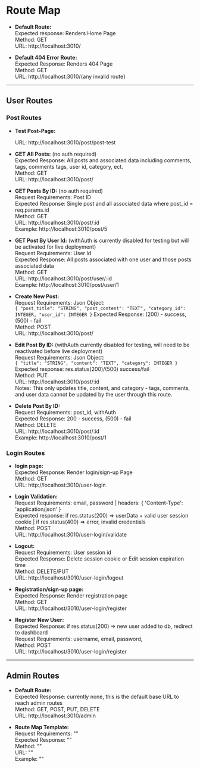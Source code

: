 # Route Map

* **Default Route:**</br>
    Expected response: Renders Home Page</br>
    Method: GET</br>
    URL: http://localhost:3010/</br>

* **Default 404 Error Route:**</br>
  Expected Response: Renders 404 Page</br>
  Method: GET</br>
  URL: http://localhost:3010/{any invalid route}</br>

---
## User Routes

### Post Routes

* **Test Post-Page:** </br>

  URL: http://localhost:3010/post/post-test </br>

* **GET All Posts:** (no auth required) </br>
    Expected Response: All posts and associated data including comments, tags, comments tags, user id, category, ect. </br>
    Method: GET </br>
    URL: http://localhost:3010/post/ </br>

* **GET Posts By ID:** (no auth required) </br>
    Request Requirements: Post ID </br>
    Expected Response: Single post and all associated data where post_id = req.params.id </br>
    Method: GET <br>
    URL: http://localhost:3010/post/:id  </br>
    Example: http://localhost:3010/post/5 </br>

* **GET Post By User Id:** (withAuth is currently disabled for testing but will be activated for live deployment)</br>
    Request Requirements: User Id </br>
    Expected Response: All posts associated with one user and those posts associated data </br>
    Method: GET <br>
    URL: http://localhost:3010/post/user/:id </br>
    Example: http://localhost:3010/post/user/1 </br>

* **Create New Post:** </br>
    Request Requirements: Json Object: </br>
    ``{
	      "post_title": "STRING",
	      "post_content": "TEXT",
	      "category_id": INTEGER,
	      "user_id": INTEGER
      }``
    Expected Response: (200) - success, (500) - fail </br>
    Method: POST <br>
    URL: http://localhost:3010/post/ </br>


* **Edit Post By ID:** (withAuth currently disabled for testing, will need to be reactivated before live deployment) </br>
  Request Requirements: Json Object:  </br>
  ``{
	"title": "STRING",
	"content": "TEXT",
	"category": INTEGER
} ``
  Expected response: res.status(200)/(500) success/fail </br>
  Method: PUT </br>
  URL: http://localhost:3010/post/:id </br>
  Notes: This only updates title, content, and category - tags, comments, and user data cannot be updated by the user through this route. 

* **Delete Post By ID:** </br>
    Request Requirements: post_id, withAuth </br>
    Expected Response: 200 - success, (500) - fail </br>
    Method: DELETE <br>
    URL: http://localhost:3010/post/:id </br>
    Example: http://localhost:3010/post/1 </br>



### Login Routes

* **login page:** </br>
  Expected Response: Render login/sign-up Page </br>
  Method: GET </br>
  URL: http://localhost:3010/user-login</br>

* **Login Validation:**</br>
  Request Requirements: email, password | headers: { 'Content-Type': 'application/json' }</br>
  Expected response: if res.status(200) => userData + valid user session cookie | if res.status(400) => error, invalid credentials</br>
  Method: POST</br>
  URL: http://localhost:3010/user-login/validate</br>

* **Logout:**</br>
  Request Requirements: User session id</br>
  Expected Response: Delete session cookie or Edit session expiration time</br>
  Method: DELETE/PUT</br>
  URL: http://localhost/3010/user-login/logout</br>

* **Registration/sign-up page:**</br>
  Expected Response: Render registration page</br>
  Method: GET</br>
  URL: http://localhost/3010/user-login/register</br>

* **Register New User:**</br>
  Expected Response: if res.status(200) => new user added to db, redirect to dashboard</br>
  Request Requirements: username, email, password, </br>
  Method: POST</br>
  URL: http://localhost/3010/user-login/register</br>
 

---
## Admin Routes

* **Default Route:** </br>
    Expected Response: currently none, this is the default base URL to reach admin routes</br>
    Method: GET, POST, PUT, DELETE</br>
    URL: http://localhost:3010/admin</br>


* **Route Map Template:** </br>
    Request Requirements: "" </br>
    Expected Response: "" </br>
    Method: "" <br>
    URL: "" </br>
    Example: "" </br>